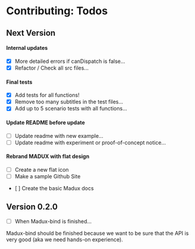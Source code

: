
# Contributing: Todos


## Next Version

#### Internal updates
- [x] More detailed errors if canDispatch is false...
- [x] Refactor / Check all src files...

#### Final tests
- [x] Add tests for all functions!
- [x] Remove too many subtitles in the test files...
- [x] Add up to 5 scenario tests with all functions...

#### Update README before update
- [ ] Update readme with new example...
- [ ] Update readme with experiment or proof-of-concept notice...

#### Rebrand MADUX with flat design
- [ ] Create a new flat icon
- [ ] Make a sample Github Site
- [ ] Create the basic Madux docs

## Version 0.2.0

- [ ] When Madux-bind is finished...

Madux-bind should be finished because we want to be sure that the API is very good (aka we need hands-on experience).
